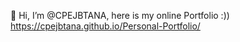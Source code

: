 👋 Hi, I’m @CPEJBTANA, here is my online Portfolio :))
https://cpejbtana.github.io/Personal-Portfolio/
<!---
CPEJBTANA/CPEJBTANA is a ✨ special ✨ repository because its `README.md` (this file) appears on your GitHub profile.
You can click the Preview link to take a look at your changes.
--->
